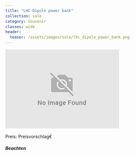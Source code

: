 ```yaml
---
title: "LHC Dipole power bank"
collection: sale
category: Souvenir
classes: wide
header: 
  teaser: /assets/images/sale/lhc_dipole_power_bank.png
---
```




<img src="/assets/images/sale/lhc_dipole_power_bank.png" alt="LHC Dipole power bank">

Preis: Preisvorschlag€

##### Beachten
